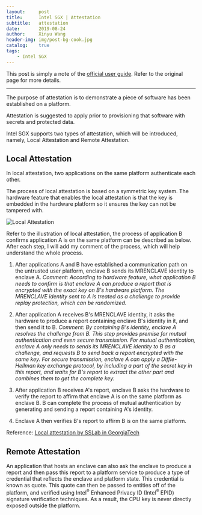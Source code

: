 ```yaml
---
layout:     post
title:      Intel SGX | Attestation
subtitle:   attestation
date:       2019-08-24
author:     Xinyu Wang
header-img: img/post-bg-cook.jpg
catalog:    true
tags:
    - Intel SGX
---
```


This post is simply a note of the [official user guide](https://software.intel.com/en-us/node/702982). Refer to the original page for more details.

---

The purpose of attestation is to demonstrate a piece of software has been established on a platform.

Attestation is suggested to apply prior to provisioning that software with secrets and protected data.

Intel SGX supports two types of attestation, which will be introduced, namely, Local Attestation and Remote Attestation.

## Local Attestation

In local attestation, two applications on the same platform authenticate each other.

The process of local attestation is based on a symmetric key system. The hardware feature that enables the local attestation is that the key is embedded in the hardware platform so it ensures the key can not be tampered with.  

![Local Attestation](https://upload-images.jianshu.io/upload_images/10549717-8261d9f67725386b.png?imageMogr2/auto-orient/strip%7CimageView2/2/w/1240)

Refer to the illustration of local attestation, the process of application B confirms application A is on the same platform can be described as below. After each step, I will add my comment of the process, which will help understand the whole process.  

1. After applications A and B have established a communication path on the untrusted user platform, enclave B sends its MRENCLAVE identity to enclave A. *Comment: According to hardware feature, what application B needs to confirm is that enclave A can produce a report that is encrypted with the exact key on B's hardware platform. The MRENCLAVE identity sent to A is treated as a challenge to provide replay protection, which can be randomized.*

2. After application A receives B's MRENCLAVE identity, it asks the hardware to produce a report containing enclave B's identity in it, and then send it to B. *Comment: By containing B's identity, enclave A resolves the challenge from B. This step provides premise for mutual authentication and even secure transmission. For mutual authentication, enclave A only needs to sends its MRENCLAVE identity to B as a challenge, and requests B to send back a report encrypted with the same key. For secure transmission, enclave A can apply a Diffie-Hellman key exchange protocol, by including a part of the secret key in this report, and waits for B's report to extract the other part and combines them to get the complete key.*

3. After application B receives A's report, enclave B asks the hardware to verify the report to affirm that enclave A is on the same platform as enclave B. B can complete the process of mutual authentication by generating and sending a report containing A's identity.

4. Enclave A then verifies B's report to affirm B is on the same platform.

Reference: [Local attestation by SSLab in GeorgiaTech](https://gts3.org/pages/local-attestation.html)


## Remote Attestation

An application that hosts an enclave can also ask the enclave to produce a report and then pass this report to a platform service to produce a type of credential that reflects the enclave and platform state. This credential is known as quote. This quote can then be passed to entities off of the platform, and verified using Intel<sup>®</sup> Enhanced Privacy ID (Intel<sup>®</sup> EPID) signature verification techniques. As a result, the CPU key is never directly exposed outside the platform.

